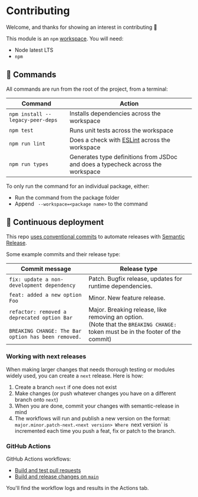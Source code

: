 # Contributing

Welcome, and thanks for showing an interest in contributing 💜

This module is an `npm` [workspace]. You will need:

- Node latest LTS
- `npm`

## 🧞 Commands

All commands are run from the root of the project, from a terminal:

| Command                          | Action                                                                          |
| -------------------------------- | ------------------------------------------------------------------------------- |
| `npm install --legacy-peer-deps` | Installs dependencies across the workspace                                      |
| `npm test`                       | Runs unit tests across the workspace                                            |
| `npm run lint`                   | Does a check with [ESLint](./.eslintrc) across the workspace                    |
| `npm run types`                  | Generates type definitions from JSDoc and does a typecheck across the workspace |

To only run the command for an individual package, either:

- Run the command from the package folder
- Append ` --workspace=<package name>` to the command

## 🚚 Continuous deployment

This repo [uses conventional commits](https://www.conventionalcommits.org/en/v1.0.0/#summary) to automate releases with [Semantic Release][semantic-release].

Some example commits and their release type:

| Commit message                                                                                         | Release type                                                                                                                          |
| ------------------------------------------------------------------------------------------------------ | ------------------------------------------------------------------------------------------------------------------------------------- |
| `fix: update a non-development dependency`                                                             | Patch. Bugfix release, updates for runtime dependencies.                                                                              |
| `feat: added a new option Foo`                                                                         | Minor. New feature release.                                                                                                           |
| `refactor: removed a deprecated option Bar`<br><br>`BREAKING CHANGE: The Bar option has been removed.` | Major. Breaking release, like removing an option.<br /> (Note that the `BREAKING CHANGE: ` token must be in the footer of the commit) |

[workspace]: https://docs.npmjs.com/cli/using-npm/workspaces
[semantic-release]: https://semantic-release.gitbook.io/semantic-release/

### Working with next releases

When making larger changes that needs thorough testing or modules widely used, you can create a `next` release. Here is how:

1. Create a branch `next` if one does not exist
2. Make changes (or push whatever changes you have on a different branch onto `next`)
3. When you are done, commit your changes with semantic-release in mind
4. The workflows will run and publish a new version on the format: `major.minor.patch-next.<next version>
Where `next version` is incremented each time you push a feat, fix or patch to the branch.

### GitHub Actions

GitHub Actions workflows:

- [Build and test pull requests](./.github/workflows/test.yml)
- [Build and release changes on `main`](./.github/workflows/release.yml)

You'll find the workflow logs and results in the Actions tab.
